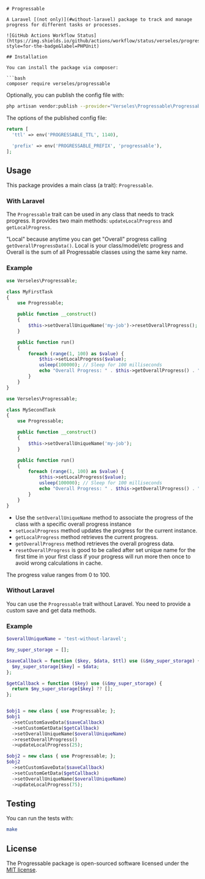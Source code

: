 ```
# Progressable 

A Laravel [(not only)](#without-laravel) package to track and manage progress for different tasks or processes.

![GitHub Actions Workflow Status](https://img.shields.io/github/actions/workflow/status/verseles/progressable/phpunit.yml?style=for-the-badge&label=PHPUnit)

## Installation

You can install the package via composer:

```bash
composer require verseles/progressable
```

Optionally, you can publish the config file with:

```bash
php artisan vendor:publish --provider="Verseles\Progressable\ProgressableServiceProvider" --tag="config"
```

The options of the published config file:

```php
return [
  'ttl' => env('PROGRESSABLE_TTL', 1140),

  'prefix' => env('PROGRESSABLE_PREFIX', 'progressable'),
];
```

## Usage

This package provides a main class (a trait): `Progressable`.

### With Laravel

The `Progressable` trait can be used in any class that needs to track progress. It provides two main methods: `updateLocalProgress` and `getLocalProgress`.

"Local" because anytime you can get "Overall" progress calling `getOverallProgressData()`. Local is your class/model/etc progress and Overall is the sum of all Progressable classes using the same key name.

### Example
```php
use Verseles\Progressable;

class MyFirstTask
{
    use Progressable;

    public function __construct()
    {
        $this->setOverallUniqueName('my-job')->resetOverallProgress();
    }

    public function run()
    {
        foreach (range(1, 100) as $value) {
            $this->setLocalProgress($value);
            usleep(100000); // Sleep for 100 milliseconds
            echo "Overall Progress: " . $this->getOverallProgress() . "%" . PHP_EOL;
        }
    }
}
```

```php
use Verseles\Progressable;

class MySecondTask
{
    use Progressable;

    public function __construct()
    {
        $this->setOverallUniqueName('my-job');
    }

    public function run()
    {
        foreach (range(1, 100) as $value) {
            $this->setLocalProgress($value);
            usleep(100000); // Sleep for 100 milliseconds
            echo "Overall Progress: " . $this->getOverallProgress() . "%" . PHP_EOL;
        }
    }
}
```

* Use the `setOverallUniqueName` method to associate the progress of the class with a specific overall progress instance
* `setLocalProgress` method updates the progress for the current instance.
* `getLocalProgress` method retrieves the current progress.
* `getOverallProgress` method retrieves the overall progress data.
* `resetOverallProgress` is good to be called after set unique name for the first time in your first class if your progress will run more then once to avoid wrong calculations in cache.

The progress value ranges from 0 to 100.

### Without Laravel

You can use the `Progressable` trait without Laravel. You need to provide a custom save and get data methods.

### Example

```php
$overallUniqueName = 'test-without-laravel';

$my_super_storage = [];

$saveCallback = function ($key, $data, $ttl) use (&$my_super_storage) {
  $my_super_storage[$key] = $data;
};

$getCallback = function ($key) use (&$my_super_storage) {
  return $my_super_storage[$key] ?? [];
};


$obj1 = new class { use Progressable; };
$obj1
  ->setCustomSaveData($saveCallback)
  ->setCustomGetData($getCallback)
  ->setOverallUniqueName($overallUniqueName)
  ->resetOverallProgress()
  ->updateLocalProgress(25);

$obj2 = new class { use Progressable; };
$obj2
  ->setCustomSaveData($saveCallback)
  ->setCustomGetData($getCallback)
  ->setOverallUniqueName($overallUniqueName)
  ->updateLocalProgress(75);

```

## Testing

You can run the tests with:

```bash
make
```

## License

The Progressable package is open-sourced software licensed under the [MIT license](./LICENSE.md).
```
